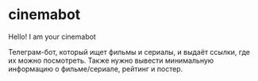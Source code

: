 # cinemabot
Hello! I am your cinemabot

Телеграм-бот, который ищет фильмы и сериалы, и выдаёт ссылки, где их можно посмотреть. Также нужно вывести минимальную информацию о фильме/сериале, рейтинг и постер.
